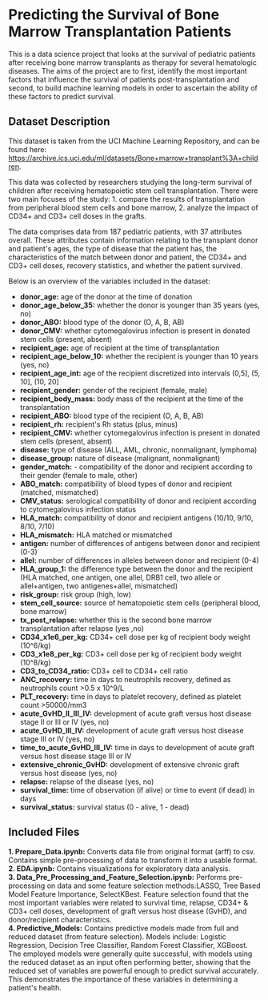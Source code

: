 # Predicting the Survival of Bone Marrow Transplantation Patients

This is a data science project that looks at the survival of pediatric patients after receiving bone marrow transplants as therapy for several hematologic diseases. The aims of the project are to first, identify the most important factors that influence the survival of patients post-transplantation and second, to build machine learning models in order to ascertain the ability of these factors to predict survival. 

## Dataset Description

This dataset is taken from the UCI Machine Learning Repository, and can be found here: https://archive.ics.uci.edu/ml/datasets/Bone+marrow+transplant%3A+children. 

This data was collected by researchers studying the long-term survival of children after receiving hematopoietic stem cell transplantation. There were two main focuses of the study: 1. compare the results of transplantation from peripheral blood stem cells and bone marrow, 2. analyze the impact of CD34+ and CD3+ cell doses in the grafts. 

The data comprises data from 187 pediatric patients, with 37 attributes overall. These attributes contain information relating to the transplant donor and patient's ages, the type of disease that the patient has, the characteristics of the match between donor and patient, the CD34+ and CD3+ cell doses, recovery statistics, and whether the patient survived.

Below is an overview of the variables included in the dataset:

- **donor_age:** age of the donor at the time of donation
- **donor_age_below_35:** whether the donor is younger than 35 years (yes, no)
- **donor_ABO:** blood type of the donor (O, A, B, AB)
- **donor_CMV:** whether cytomegalovirus infection is present in donated stem cells (present, absent)
- **recipient_age:** age of recipient at the time of transplantation
- **recipient_age_below_10:** whether the recipient is younger than 10 years (yes, no)
- **recipient_age_int:** age of the recipient discretized into intervals (0,5], (5, 10], (10, 20]
- **recipient_gender:** gender of the recipient (female, male)
- **recipient_body_mass:** body mass of the recipient at the time of the transplantation
- **recipient_ABO:** blood type of the recipient (O, A, B, AB)
- **recipient_rh:** recipient's Rh status (plus, minus)
- **recipient_CMV:** whether cytomegalovirus infection is present in donated stem cells (present, absent)
- **disease:** type of disease (ALL, AML, chronic, nonmalignant, lymphoma)
- **disease_group:** nature of disease (malignant, nonmalignant)
- **gender_match:** - compatibility of the donor and recipient according to their gender (female to male, other)
- **ABO_match:** compatibility of blood types of donor and recipient (matched, mismatched)
- **CMV_status:** serological compatibility of donor and recipient according to cytomegalovirus infection status
- **HLA_match:** compatibility of donor and recipient antigens (10/10, 9/10, 8/10, 7/10)
- **HLA_mismatch:** HLA matched or mismatched
- **antigen:** number of differences of antigens between donor and recipient (0-3)
- **allel:** number of differences in alleles between donor and recipient (0-4)
- **HLA_group_1:** the difference type between the donor and the recipient (HLA matched, one antigen, one allel, DRB1 cell, two allele or allel+antigen, two antigenes+allel, mismatched)
- **risk_group:** risk group (high, low)
- **stem_cell_source:** source of hematopoietic stem cells (peripheral blood, bone marrow)
- **tx_post_relapse:** whether this is the second bone marrow transplantation after relapse (yes ,no)
- **CD34_x1e6_per_kg:** CD34+ cell dose per kg of recipient body weight (10^6/kg)
- **CD3_x1e8_per_kg:** CD3+ cell dose per kg of recipient body weight (10^8/kg)
- **CD3_to_CD34_ratio:** CD3+ cell to CD34+ cell ratio
- **ANC_recovery:** time in days to neutrophils recovery, defined as neutrophils count >0.5 x 10^9/L
- **PLT_recovery:** time in days to platelet recovery, defined as platelet count >50000/mm3
- **acute_GvHD_II_III_IV:** development of acute graft versus host disease stage II or III or IV (yes, no)
- **acute_GvHD_III_IV:** development of acute graft versus host disease stage III or IV (yes, no)
- **time_to_acute_GvHD_III_IV:** time in days to development of acute graft versus host disease stage III or IV
- **extensive_chronic_GvHD:** development of extensive chronic graft versus host disease (yes, no)
- **relapse:** relapse of the disease (yes, no)
- **survival_time:** time of observation (if alive) or time to event (if dead) in days
- **survival_status:** survival status (0 - alive, 1 - dead)

## Included Files

**1. Prepare_Data.ipynb:** Converts data file from original format (arff) to csv. Contains simple pre-processing of data to transform it into a usable format.\
**2. EDA.ipynb:** Contains visualizations for exploratory data analysis.\
**3. Data_Pre_Processing_and_Feature_Selection.ipynb:** Performs pre-processing on data and some feature selection methods:LASSO, Tree Based Model Feature Importance, SelectKBest. Feature selection found that the most important variables were related to survival time, relapse, CD34+ & CD3+ cell doses, development of graft versus host disease (GvHD), and donor/recipient characteristics.\
**4. Predictive_Models:** Contains predictive models made from full and reduced dataset (from feature selection). Models include: Logistic Regression, Decision Tree Classifier, Random Forest Classifier, XGBoost. The employed models were generally quite successful, with models using the reduced dataset as an input often performing better, showing that the reduced set of variables are powerful enough to predict survival accurately. This demonstrates the importance of these variables in determining a patient's health.
